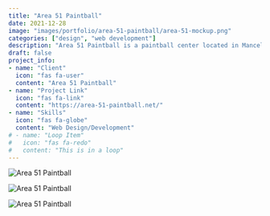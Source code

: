 ```yaml
---
title: "Area 51 Paintball"
date: 2021-12-28
image: "images/portfolio/area-51-paintball/area-51-mockup.png"
categories: ["design", "web development"]
description: "Area 51 Paintball is a paintball center located in Mancelona, Michigan."
draft: false
project_info:
- name: "Client"
  icon: "fas fa-user"
  content: "Area 51 Paintball"
- name: "Project Link"
  icon: "fas fa-link"
  content: "https://area-51-paintball.net/"
- name: "Skills"
  icon: "fas fa-globe"
  content: "Web Design/Development"
# - name: "Loop Item"
#   icon: "fas fa-redo"
#   content: "This is in a loop"
---
```


![Area 51 Paintball](/images/portfolio/area-51-paintball/area-51-full-page.png)

![Area 51 Paintball](/images/portfolio/area-51-paintball/area-51-pixel.png)

![Area 51 Paintball](/images/portfolio/area-51-paintball/area-51-tablet.png)